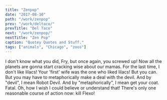 ```yaml
---
title: "Zenpop"
date: "2017-08-10"
path: "/work/zenpop"
prev: "/work/deltaco/"
prevTitle: "Del Taco"
next: "/work/zenpop/"
nextTitle: "Zen Pop"
caption: "Quotey Quotes and Stuff."
tags: ["animals", "Chicago", "zoos"]
---
```

I don't know what you did, Fry, but once again, you screwed up! Now all the planets are gonna start cracking wise about our mamas. For the last time, I don't like lilacs! Your 'first' wife was the one who liked lilacs! But you can. But you may have to metaphorically make a deal with the devil. And by "devil", I mean Robot Devil. And by "metaphorically", I mean get your coat. Fatal. Oh, how I wish I could believe or understand that! There's only one reasonable course of action now: kill Flexo!